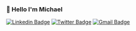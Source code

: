 ### 👋 Hello I'm Michael

<!--
**frenchytheasian/frenchytheasian** is a ✨ _special_ ✨ repository because its `README.md` (this file) appears on your GitHub profile.

Here are some ideas to get you started:

- 🔭 I’m currently working on ...
- 🌱 I’m currently learning ...
- 👯 I’m looking to collaborate on ...
- 🤔 I’m looking for help with ...
- 💬 Ask me about ...
- 📫 How to reach me: ...
- 😄 Pronouns: ...
- ⚡ Fun fact: ...
-->

[![Linkedin Badge](https://img.shields.io/badge/Michael_French-blue?style=flat-square&logo=Linkedin&logoColor=white&link=https://www.linkedin.com/in/michael-f-074971168/)](https://www.linkedin.com/in/michael-f-074971168/)
[![Twitter Badge](https://img.shields.io/badge/-Michael_French-1ca0f1?style=flat-square&logo=twitter&logoColor=white&link=https://twitter.com/frenchytheasian)](https://twitter.com/frenchytheasian) 
[![Gmail Badge](https://img.shields.io/badge/-michael.x.french@gmail.com-c14438?style=flat-square&logo=Gmail&logoColor=white&link=mailto:mailharshkhatri@gmail.com)](mailto:michael.x.french@gmail.com)
